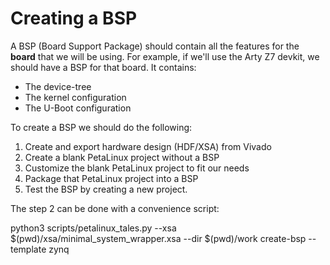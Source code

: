 # Creating a BSP

A BSP (Board Support Package) should contain all the features for the **board** that we will be using.
For example, if we'll use the Arty Z7 devkit, we should have a BSP for that board.
It contains:
* The device-tree
* The kernel configuration
* The U-Boot configuration

To create a BSP we should do the following:
1) Create and export hardware design (HDF/XSA) from Vivado
2) Create a blank PetaLinux project without a BSP
3) Customize the blank PetaLinux project to fit our needs
4) Package that PetaLinux project into a BSP
5) Test the BSP by creating a new project.


The step 2 can be done with a convenience script:

python3 scripts/petalinux_tales.py --xsa $(pwd)/xsa/minimal_system_wrapper.xsa --dir $(pwd)/work create-bsp --template zynq
